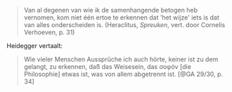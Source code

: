 > Van al degenen van wie ik de samenhangende betogen heb vernomen, kom niet één ertoe te erkennen dat 'het wijze' iets is dat van alles onderscheiden is. (Heraclitus, _Spreuken_, vert. door Cornelis Verhoeven, p. 31)

Heidegger vertaalt:

> Wie vieler Menschen Aussprüche ich auch hörte, keiner ist zu dem gelangt, zu erkennen, daß das Weisesein, das σοφόν \[die Philosophie\] etwas ist, was von allem abgetrennt ist. [@GA 29/30, p. 34]